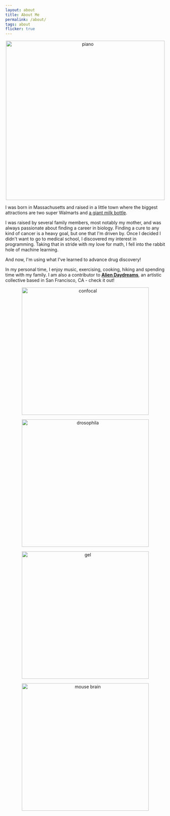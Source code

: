 ```yaml
---
layout: about
title: About Me
permalink: /about/
tags: about
flicker: true
---
```


<!-- ![piano](http://sawanp813.github.io/images/piano.png "a title") -->
<p align="center">
<img src="http://sawanp813.github.io/images/piano.png" alt="piano" width="500" align="center" />
</p>

I was born in Massachusetts and raised in a little town where the biggest attractions are two super Walmarts and [a giant milk bottle]('https://www.facebook.com/THEMILKBOTTLE/'). 

I was raised by several family members, most notably my mother, and was always passionate about finding a career in biology. Finding a cure to any kind of cancer is a heavy goal, but one that I'm driven by. Once I decided I didn't want to go to medical school, I discovered my interest in programming. Taking that in stride with my love for math, I fell into the rabbit hole of machine learning. 

And now, I'm using what I've learned to advance drug discovery!

In my personal time, I enjoy music, exercising, cooking, hiking and spending time with my family. I am also a contributor to [**Alien Daydreams**](https://www.aliendaydreams.life/), an artistic collective based in San Francisco, CA - check it out!

<!-- ![Confocal](http://sawanp813.github.io/images/confocal.png "a title") -->
<p align="center">
<img src="http://sawanp813.github.io/images/confocal.png" alt="confocal" width="400" align="center" />
</p>
<!-- ![Drosophila](http://sawanp813.github.io/images/drosophila.JPG "a title") -->
<p align="center">
<img src="http://sawanp813.github.io/images/drosophila.JPG" alt="drosophila" width="400" align="center" />
</p>

<!-- ![Gel](http://sawanp813.github.io/images/gel.png "a title") -->
<p align="center">
<img src="http://sawanp813.github.io/images/gel.png" alt="gel" width="400" align="center" />
</p>

<!-- ![Mouse brain](http://sawanp813.github.io/images/mouse_brain.png "a title") -->
<p align="center">
<img src="http://sawanp813.github.io/images/mouse_brain.png" alt="mouse brain" width="400" align="center" />
</p>



<!-- [Resume](https://github.com/sawanp813/sawanp813.github.io/blob/9d865708970dc5f183d90103fb23d452bdfba5ea/Sawan's%20Resume.pdf) -->

<style>
.post-header, #talks, #workshops {
  text-align: center; /* Want the About Page header to be in the middle */
}
</style>

